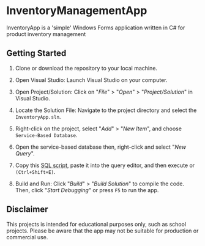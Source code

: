 # InventoryManagementApp
InventoryApp is a 'simple' Windows Forms application written in C# for product inventory management

## Getting Started
1. Clone or download the repository to your local machine.

3. Open Visual Studio: Launch Visual Studio on your computer.

5. Open Project/Solution: Click on "*File*" > "*Open*" > "*Project/Solution*" in Visual Studio.

7. Locate the Solution File: Navigate to the project directory and select the `InventoryApp.sln`.

9. Right-click on the project, select "*Add*" > "*New Item*", and choose `Service-Based Database`.

11. Open the service-based database then, right-click and select "*New Query*".

13. Copy this <a href=db/Database.sql>SQL script</a>, paste it into the query editor, and then execute or `(Ctrl+Shift+E)`.

15. Build and Run: Click "*Build*" > "*Build Solution*" to compile the code. Then, click "*Start Debugging*" or press `F5` to run the app.

## Disclaimer
This projects is intended for educational purposes only, such as school projects. Please be aware that the app may not be suitable for production or commercial use.
